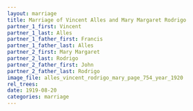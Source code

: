 ```yaml
---
layout: marriage
title: Marriage of Vincent Alles and Mary Margaret Rodrigo
partner_1_first: Vincent
partner_1_last: Alles
partner_1_father_first: Francis
partner_1_father_last: Alles
partner_2_first: Mary Margaret
partner_2_last: Rodrigo
partner_2_father_first: John
partner_2_father_last: Rodrigo
image_file: alles_vincent_rodrigo_mary_page_754_year_1920
rel_trees:
date: 1919-08-20
categories: marriage
---
```


